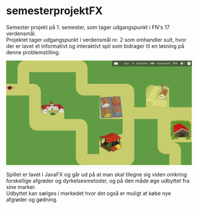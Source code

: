 # semesterprojektFX
Semester projekt på 1. semester, som tager udgangspunkt i FN's 17 verdensmål.<br>
Projektet tager udgangspunkt i verdensmål nr. 2 som omhandler sult, hvor der er lavet et informativt og interaktivt spil som bidrager til en løsning på denne problemstilling.

![alt text](https://github.com/andem20/semesterprojektFX/blob/main/preview.png?raw=true)
<p>
  Spillet er lavet i JavaFX og går ud på at man skal tilegne sig viden omkring forskellige afgrøder og dyrkelsesmetoder, og på den måde øge udbyttet fra sine marker.<br>
  Udbyttet kan sælges i markedet hvor det også er muligt at købe nye afgrøder og gødning.
</p>
